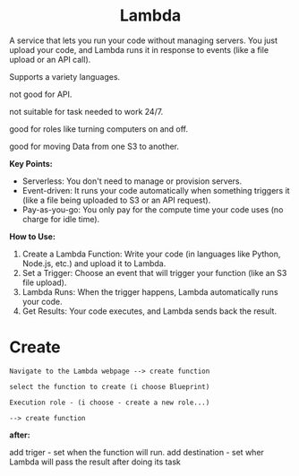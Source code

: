 <div align="center">

# **Lambda**
</div>

 A service that lets you run your code without managing servers. You just upload your code, and Lambda runs it in response to events (like a file upload or an API call).

Supports a variety languages.

not good for API.

not suitable for task needed to work 24/7.

good for roles like turning computers on and off.

good for moving Data from one S3 to another.

__Key Points:__

  * Serverless: You don't need to manage or provision servers.
  * Event-driven: It runs your code automatically when something triggers it (like a file being uploaded to S3 or an API request).
  * Pay-as-you-go: You only pay for the compute time your code uses (no charge for idle time).

__How to Use:__

  1. Create a Lambda Function: Write your code (in languages like Python, Node.js, etc.) and upload it to Lambda.
  2. Set a Trigger: Choose an event that will trigger your function (like an S3 file upload).
  3. Lambda Runs: When the trigger happens, Lambda automatically runs your code.
  4. Get Results: Your code executes, and Lambda sends back the result.

# Create

    Navigate to the Lambda webpage --> create function

    select the function to create (i choose Blueprint)

    Execution role - (i choose - create a new role...)

    --> create function

 __after:__

   add triger - set when the function will run.
   add destination - set wher Lambda will pass the result after doing its task
    
    
